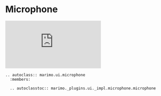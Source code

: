 # Microphone

<iframe class="demo" src="https://components.marimo.io/?component=microphone" frameborder="no"></iframe>

```{eval-rst}
.. autoclass:: marimo.ui.microphone
  :members:

  .. autoclasstoc:: marimo._plugins.ui._impl.microphone.microphone
```
